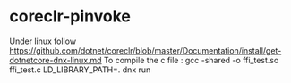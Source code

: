 # coreclr-pinvoke

Under linux follow https://github.com/dotnet/coreclr/blob/master/Documentation/install/get-dotnetcore-dnx-linux.md
To compile the c file : gcc -shared -o ffi_test.so ffi_test.c
LD_LIBRARY_PATH=.  dnx run